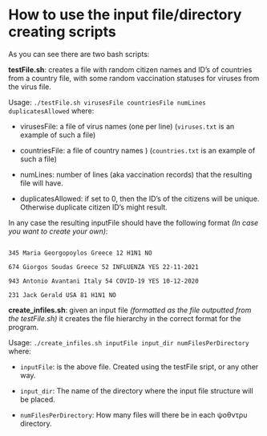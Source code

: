 # How to use the input file/directory creating scripts

As you can see there are two bash scripts:

**testFile.sh**: creates a file with random citizen names and ID’s of countries from a country file, with some random vaccination statuses for viruses from the virus file. 

Usage: `./testFile.sh virusesFile countriesFile numLines duplicatesAllowed` where:

- virusesFile: a file of virus names (one per line) (`viruses.txt` is an example of such a file)

- countriesFile: a file of country names ) (`countries.txt` is an example of such a file)

- numLines: number of lines (aka vaccination records) that the resulting file will have.

- duplicatesAllowed: if set to 0, then the ID’s of the citizens will be unique. Otherwise duplicate citizen ID’s might result.

In any case the resulting inputFile should have the following format *(In case you want to create your own)*:

```

345 Maria Georgopoylos Greece 12 Η1Ν1 ΝΟ

674 Giorgos Soudas Greece 52 INFLUENZA YES 22-11-2021

943 Antonio Avantani Italy 54 COVID-19 YES 10-12-2020

231 Jack Gerald USA 81 H1N1 NO

```
**create_infiles.sh**: given an input file *(formatted as the file outputted from the testFile.sh)* it creates the file hierarchy in the correct format for the program.

Usage: `./create_infiles.sh inputFile input_dir numFilesPerDirectory` where:

- `inputFile`: is the above file. Created using the testFile sript, or any other way.

- `input_dir`: The name of the directory where the input file structure will be placed.

- `numFilesPerDirectory`: How many files will there be in each ψοθντρυ directory.
